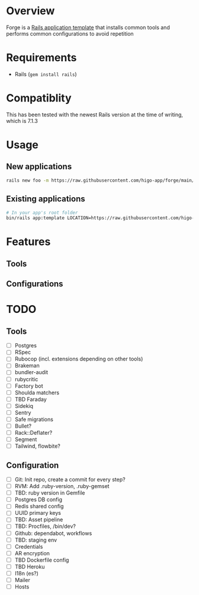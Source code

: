 # Overview

Forge is a [Rails application template](https://guides.rubyonrails.org/rails_application_templates.html) that installs common tools and performs common configurations to avoid repetition

# Requirements

- Rails (`gem install rails`)

# Compatiblity

This has been tested with the newest Rails version at the time of writing, which is 7.1.3

# Usage

## New applications

```sh
rails new foo -m https://raw.githubusercontent.com/higo-app/forge/main/template.rb
```

## Existing applications

```sh
# In your app's root folder
bin/rails app:template LOCATION=https://raw.githubusercontent.com/higo-app/forge/main/template.rb
```

# Features

## Tools

## Configurations

# TODO

## Tools

- [ ] Postgres
- [ ] RSpec
- [ ] Rubocop (incl. extensions depending on other tools)
- [ ] Brakeman
- [ ] bundler-audit
- [ ] rubycritic
- [ ] Factory bot
- [ ] Shoulda matchers
- [ ] TBD Faraday
- [ ] Sidekiq
- [ ] Sentry
- [ ] Safe migrations
- [ ] Bullet?
- [ ] Rack::Deflater?
- [ ] Segment
- [ ] Tailwind, flowbite?

## Configuration

- [ ] Git: Init repo, create a commit for every step?
- [ ] RVM: Add .ruby-version, .ruby-gemset
- [ ] TBD: ruby version in Gemfile
- [ ] Postgres DB config
- [ ] Redis shared config
- [ ] UUID primary keys
- [ ] TBD: Asset pipeline
- [ ] TBD: Procfiles, /bin/dev?
- [ ] Github: dependabot, workflows
- [ ] TBD: staging env
- [ ] Credentials
- [ ] AR encryption
- [ ] TBD Dockerfile config
- [ ] TBD Heroku
- [ ] I18n (es?)
- [ ] Mailer
- [ ] Hosts
